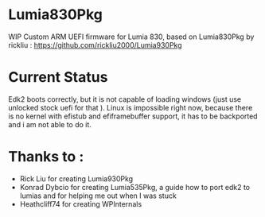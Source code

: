 # Lumia830Pkg
WIP Custom ARM UEFI firmware for Lumia 830, based on Lumia830Pkg by rickliu : https://github.com/rickliu2000/Lumia930Pkg

# Current Status
Edk2 boots correctly, but it is not capable of loading windows (just use unlocked stock uefi for that ). Linux is impossible right now, because there is no kernel with efistub and efiframebuffer support, it has to be backported and i am not able to do it.

# Thanks to : <br/>
 - Rick Liu for creating Lumia930Pkg<br/>
 - Konrad Dybcio for creating Lumia535Pkg, a guide how to port edk2 to lumias and for helping me out when I was stuck<br/>
 - Heathcliff74 for creating WPInternals<br/>
